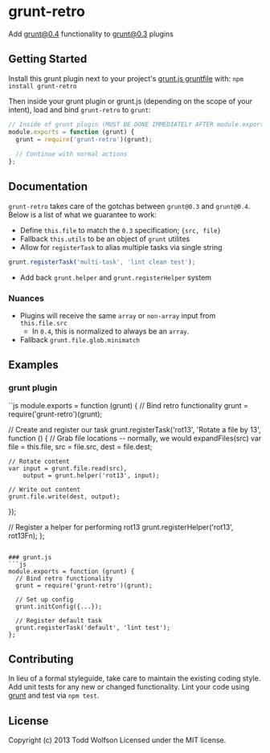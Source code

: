 # grunt-retro

Add grunt@0.4 functionality to grunt@0.3 plugins

## Getting Started
Install this grunt plugin next to your project's [grunt.js gruntfile][getting_started] with: `npm install grunt-retro`

Then inside your grunt plugin or grunt.js (depending on the scope of your intent), load and bind `grunt-retro` to `grunt`:

```javascript
// Inside of grunt plugin (MUST BE DONE IMMEDIATELY AFTER module.exports)
module.exports = function (grunt) {
  grunt = require('grunt-retro')(grunt);
  
  // Continue with normal actions
};
```

[grunt]: http://gruntjs.com/
[getting_started]: https://github.com/gruntjs/grunt/blob/master/docs/getting_started.md

## Documentation
`grunt-retro` takes care of the gotchas between `grunt@0.3` and `grunt@0.4`. Below is a list of what we guarantee to work:

- Define `this.file` to match the `0.3` specification; `{src, file}`
- Fallback `this.utils` to be an object of `grunt` utilites
- Allow for `registerTask` to alias multiple tasks via single string
```js
grunt.registerTask('multi-task', 'lint clean test');
```
- Add back `grunt.helper` and `grunt.registerHelper` system

### Nuances
- Plugins will receive the same `array` or `non-array` input from `this.file.src`
    - In `0.4`, this is normalized to always be an `array`.
- Fallback `grunt.file.glob.minimatch`

## Examples
### grunt plugin
``js
module.exports = function (grunt) {
  // Bind retro functionality
  grunt = require('grunt-retro')(grunt);
  
  // Create and register our task
  grunt.registerTask('rot13', 'Rotate a file by 13', function () {
    // Grab file locations -- normally, we would expandFiles(src)
    var file = this.file,
        src = file.src,
        dest = file.dest;
        
    // Rotate content
    var input = grunt.file.read(src),
        output = grunt.helper('rot13', input);
        
    // Write out content
    grunt.file.write(dest, output);
  });
  
  // Register a helper for performing rot13
  grunt.registerHelper('rot13', rot13Fn);
};
```

### grunt.js
```js
module.exports = function (grunt) {
  // Bind retro functionality
  grunt = require('grunt-retro')(grunt);
  
  // Set up config
  grunt.initConfig({...});
  
  // Register default task
  grunt.registerTask('default', 'lint test');
};
```

## Contributing
In lieu of a formal styleguide, take care to maintain the existing coding style. Add unit tests for any new or changed functionality. Lint your code using [grunt][grunt] and test via `npm test`.

## License
Copyright (c) 2013 Todd Wolfson
Licensed under the MIT license.

